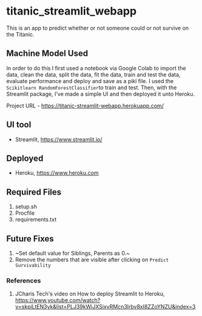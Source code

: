 # titanic_streamlit_webapp
This is an app to predict whether or not someone could or not survive on the Titanic. 

## Machine Model Used

In order to do this I first used a notebook via Google Colab to import the data, clean the data, split the data, fit the data, train and test the data, evaluate performance and deploy and save as a pikl file. I used the `Scikitlearn RandomForestClassifier`to train and test. Then, with the Streamlit package, I've made a simple UI and then deployed it unto Heroku. 

Project URL - https://titanic-streamlit-webapp.herokuapp.com/

## UI tool
* Streamlit, https://www.streamlit.io/

## Deployed
* Heroku, https://www.heroku.com

## Required Files
1. setup.sh
2. Procfile
3. requirements.txt

## Future Fixes
1. ~Set default value for Siblings, Parents as 0.~
2. Remove the numbers that are visible after clicking on `Predict Survivability`

### References
1. JCharis Tech's video on How to deploy Streamlit to Heroku, https://www.youtube.com/watch?v=skpiLtEN3yk&list=PLJ39kWiJXSixyRMcn3lrbv8xI8ZZoYNZU&index=3
